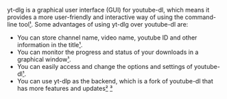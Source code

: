 yt-dlg is a graphical user interface (GUI) for youtube-dl, which means it provides a more user-friendly and interactive way of using the command-line tool[¹][1]. Some advantages of using yt-dlg over youtube-dl are:

- You can store channel name, video name, youtube ID and other information in the title[¹][1].
- You can monitor the progress and status of your downloads in a graphical window[¹][1].
- You can easily access and change the options and settings of youtube-dl[¹][1].
- You can use yt-dlp as the backend, which is a fork of youtube-dl that has more features and updates[²][2] [³][3]

[1]: <https://www.reddit.com/r/youtubedl/comments/n74d4n/youtube_dl_or_youtube_dl_gui/> "Youtube dl or youtube dl gui? : youtubedl - reddit. Accessed 2/12/2023."
[2]: <https://linuxconfig.org/yt-dlp-vs-youtube-dl> "yt-dlp vs youtube-dl - Linux Tutorials - Learn Linux Configuration.Accessed 2/12/2023."
[3]: <https://www.reddit.com/r/youtubedl/comments/mlxxxm/youtubedl_vs_ytdlp/> "Youtube-dl vs yt-dlp : r/youtubedl - reddit. Accessed 2/12/2023."